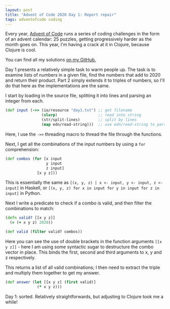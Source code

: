 ```yaml
---
layout: post
title: "Advent of Code 2020 Day 1: Report repair"
tags: adventofcode coding
---
```


Every year, [Advent of Code](adventofcode.com) runs a series of coding challenges in the form of an advent calendar: 25 puzzles, getting progressively harder as the month goes on.
This year, I'm having a crack at it in Clojure, because Clojure is cool.

You can find all my solutions [on my GitHub.](https://github.com/willosborne/aoc-2020/tree/master/src/advent_2020)

Day 1 presents a relatively simple task to warm people up.
The task is to examine lists of numbers in a given file, find the numbers that add to 2020 and return their product.
Part 2 simply extends it to triples of numbers, so I'll do that here as the implementations are the same.

I start by loading in the source file, splitting it into lines and parsing an integer from each.

```clojure
(def input (->> (io/resource "day1.txt") ;; get filename
                (slurp)                  ;; read into string
                (str/split-lines)        ;; split by lines
                (map edn/read-string)))  ;; use edn/read-string to parse int
```

Here, I use the `->>` threading macro to thread the file through the functions.

Next, I get all the combinations of the input numbers by using a `for` comprehension:

```clojure
(def combos (for [x input
                  y input
                  z input]
              [x y z]))
```

This is essentially the same as `[(x, y, z) | x <- input, y <- input, z <- input]` in Haskell, or `[(x, y, z) for x in input for y in input for z in input]` in Python.

Next I write a predicate to check if a combo is valid, and then filter the combinations to match:

```clojure
(defn valid? [[x y z]]
  (= (+ x y z) 2020))

(def valid (filter valid? combos))
```
Here you can see the use of double brackets in the function arguments `[[x y z]]` - here I am using some syntactic sugar to destructure the combo vector in place. This binds the first, second and third arguments to x, y and z respectively.

This returns a list of all valid combinations; I then need to extract the triple and multiply them together to get my answer.

```clojure
(def answer (let [[x y z] (first valid)]
              (* x y z)))
```

Day 1: sorted. Relatively straightforwards, but adjusting to Clojure took me a while!


